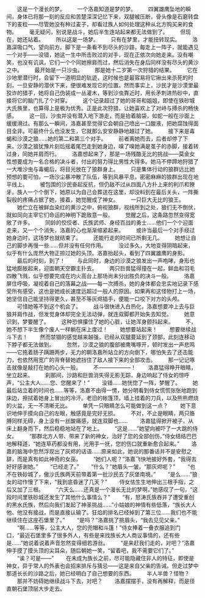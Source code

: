 　　这是一个漫长的梦。
　　一个洛嘉知道是梦的梦。
　　四翼雄鹰坠地的瞬间，身体已将那一刻的反应和苦楚深深记忆下来，双腿被压断，骨头像是石磨转盘下的麦粒——尽管她没有种过麦子，却看过族人如何处理这种从北方购买来的食物。
　　毫无疑问，别说是战斗，她后半生连站起来都无法做到了。
　　但现在，她还站着。
　　所以这是一场梦。
　　只有在梦里，才能扭转现实。
　　洛嘉深吸口气，望向前方。脚下是一条看不到尽头的沙路，每走上一阵子，就能遇见一个对手——没错，她这一生中所击败过的对手，现在正依次向她走来。没有嘲笑，也没有讥讽，它们一个个同她擦肩而过，然后消失在身后同样没有尽头的黄沙之中。
　　最开始是一只沙虫。
　　那是她十二岁第一次狩猎的结果。
　　它在沙地里潜行时，会留下一道明显的轨迹，这时候也是最容易将它揪出来杀死的时刻，一旦安静的潜伏下来，便很难发现它的位置。然而事实上，沙民才是沙漠里最狡诈的猎手，她将自己伪装成一丛灌木，等到沙虫靠近时，用长矛刺进热砂中，直接将它的脑门扎了个对穿。
　　这个记录超过了她的哥哥和姐姐，即使在铁砂城大氏族里，也算得上是极为优秀。正是此次狩猎，让她喜欢上了对峙与搏杀的畅快感。
　　这一回，沙虫并没有潜入地下游走，而是抬着脑袋，如蛇一般在沙面上缓缓滑过。有那么一瞬间，洛嘉甚至觉得它会朝自己喷出一口酸液，把她腐蚀得面目全非。可最终什么也没发生，它就那么安安静静地越过了她。
　　接下来是毒蝎和沙漠之狼……她的第二和第三个对手。
　　前者离她而去，后者却停了下来。沙漠之狼犹豫片刻后摇着尾巴走到她身边，嗅了嗅她满是茧子的赤脚，接着转过身，同她并肩而行。
　　洛嘉想起来了，那是一场残酷无比的挑战——莫金女性想要成为一名合格的决斗者，付出的努力得比男性大得多。她马不停蹄地狩猎了一大堆沙虫与毒蝎后，将目光放在了狼群身上。
　　只是集体行动的狼群远比她预想的要可怕，一场沙尘暴冲散了队伍，等到风暴平息，密密麻麻的狼群出现在地平线上。
　　被包围的沙民奋起反抗，但仍敌不过从四面八方扑上来的利爪和獠牙。族人一个个倒下，她原以为自己会葬送在这里，却没料到在最后关头，一阵撕裂般的疼痛占据了她，接着，她觉醒成了神女。
　　一只巨大无比的狼王。
　　她伫立在被鲜血染红的黄沙之中，俯视狼群，视线所到之处，狼们无不倒伏，就如同向主宰它们命运的神明下跪致意一般。
　　觉醒之后，这条路忽然变得宽敞了许多。
　　同龄的佼佼者、氏族武师、身经百战的勇士……他们一个个迎面走来，又一个个消失，洛嘉的心也渐渐缩紧起来。
　　或许当最后一个对手经过她身边时，这场梦也就结束了。
　　还能行走的时间已所剩无几。
　　她想让自己的脚步再慢一些……但并没有任何作用。
　　没过多久，大地变得阴暗起来，似乎有什么庞然大物正掠过她的头顶。洛嘉抬起头，看到了四翼雄鹰的身影。
　　最后的时刻，到了！
　　与此同时，身边的沙漠之狼发出一声咆哮，身形也猛地膨胀起来，迎面朝天空霸主扑去。
　　两只巨兽猛得撞在一起，鲜血和羽毛四散飞溅，似乎想要完成在灼火高台上那场尚未分出胜负的决斗一般。
　　洛嘉屏住呼吸，凝视着自己的落幕之战——每一次搏杀，她的身体都会忠实地记录下感受所有感受，这也是她成长速度远超过一般人的原因。如果再和这怪物打上一场，她坚信自己能坚持得更久，甚至不等灰烬插手，便能一口咬下对方的头颅。
　　可惜她等不到这个机会了。
　　战斗很快进入白热化，洛嘉想要冲上去与巨狼并肩作战，但发觉身体却完全无法动弹，就连双脚都开始失去知觉。
　　她意识到，梦要醒了。
　　这种恐惧攥住了她的心脏，让她浑身颤抖起来。
　　不，她不想下半生像个废人一样躺在床上度过！
　　她想要站起来！
　　想要继续战斗下去！
　　然而禁锢的感觉越来越强，已经从双腿蔓延到了颈部，此刻连移动下脖子都无法做到。
　　忽然，沙漠之狼的腹部被鹰嘴啄开，顿时发出一声悲鸣——它拖着肠子蹒跚两步，无力的朝洛嘉所站立的方向倒下，哪怕失去了还击能力，也依然用宽广的背脊替她遮挡住了敌人接下来的全部攻击。
　　那一记记啄击就像是敲打在她的心头一般。
　　不——————！
　　洛嘉猛得睁开眼睛，坐立起来。
　　刹那间，沙路和巨兽消失得无影无踪，身边响起了侍女的惊呼声，“公主大人……您、您醒来了！”
　　没错……她恍惚了一阵，梦醒了。
　　她最后站立着的时间也……等等，洛嘉不由得一愣，她分明看到侍女慌慌张张地跑到床边，擦拭着她身上冒出的冷汗。老旧的帐篷顶，墙上挂着的刀兵，以及熊熊燃烧的火盆，无一不清晰无比。
　　单凭一只眼睛怎么可能做到这一点？
　　她下意识地伸手摸向自己的左眼，触感竟是完好无损。
　　不对，不止是眼睛，两只胳膊同样无碍，身上没有一丝酸痛感，就连双脚也……
　　洛嘉猛得掀开被子，从床上翻身而下，然后稳稳地站在了地上。
　　“这是……”她望向被吓了一大跳的侍女。
　　“那群北方人带、带来了新的神女，治好了您的全部创伤，”侍女结结巴巴地解释道，“她连草药都没有用，光用手一抚，您的伤口就重新愈合起来。”
　　洛嘉的脑海中忽然浮现出了灰烬的话语……原来如此，她说的那番话并不是安慰之辞，而是真有如此神奇的女巫。
　　“她们人呢？”洛嘉飞快地披好外套，“我得去好好感谢她。”
　　“已经走了。”
　　“什么？”她眉头一皱，“那灰烬呢？”
　　“也不在铁砂城了，傲沙氏族两天前带着第一批沙民去了灰堡南境。”
　　“是么……”狼女的动作慢了下来，“我到底昏迷了几天？”
　　侍女怯生生地伸出三根手指，之后又加了三根。
　　“六天么……还真是一个漫长无比的梦啊，”她感叹了一句，“这段时间里铁砂城还发生了其他什么事情么？”
　　“有，怒涛氏族吞并了遭受重创的黑水氏族，然后向我们发起了神圣挑战……”小姑娘的神情有些低落，“族长大人他、他没有接战，而是直接认输了。狂焰的排名已经掉到了第三位……我们也不能继续住在这座石堡里了。”
　　“是吗？”洛嘉挑了挑眉头，“我去见见父亲。”
　　“啊……等等，公主大人，您的兜帽和斗篷！”侍女捧着一叠衣服追到门口，“最近石堡里多了很多外人，有些是来找族长大人商议事情的，还有些是……”她说着说着声音忽然变得细若游丝。
　　“是来赶我们走的，对吧？”洛嘉伸手摸了摸头顶的尖耳朵，随后朝她一笑，“留着吧，我不需要它们了。”
　　“诶？可是——”
　　在未成为族长之前，尽可能隐藏住非人的特征，即使是神女，异于常人的外表也会招来排斥与猜忌——这是来自父亲的告诫。但走过梦中那道长长的沙路之后，她已经明白了自己想要的东西。
　　半人半兽？怪物？
　　那并不妨碍她继续战斗下去，对吧？
　　洛嘉摆摆手，没有再解释，而是径直朝石堡顶层大步走去。